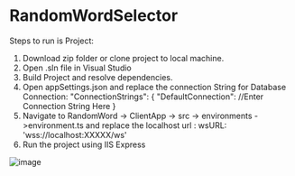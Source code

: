 # RandomWordSelector


Steps to run is Project:
1) Download zip folder or clone project to local machine.
2) Open .sln file in Visual Studio
3) Build Project and resolve dependencies.
4) Open appSettings.json and replace the connection String for Database Connection:
  "ConnectionStrings": {
    "DefaultConnection": //Enter Connection String Here
  }
5) Navigate to RandomWord -> ClientApp -> src -> environments ->environment.ts and replace the localhost url :
     wsURL: 'wss://localhost:XXXXX/ws'
6) Run the project using IIS Express


![image](https://user-images.githubusercontent.com/45782617/114217688-7a0eb500-9936-11eb-99d0-74f67fcd30d7.png)

